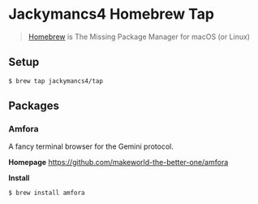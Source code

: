 # Jackymancs4 Homebrew Tap

> [Homebrew](https://brew.sh/) is The Missing Package Manager for macOS (or Linux)

## Setup

```console
$ brew tap jackymancs4/tap
```

## Packages

### Amfora
A fancy terminal browser for the Gemini protocol.

**Homepage**
https://github.com/makeworld-the-better-one/amfora

**Install**
```console
$ brew install amfora
```
